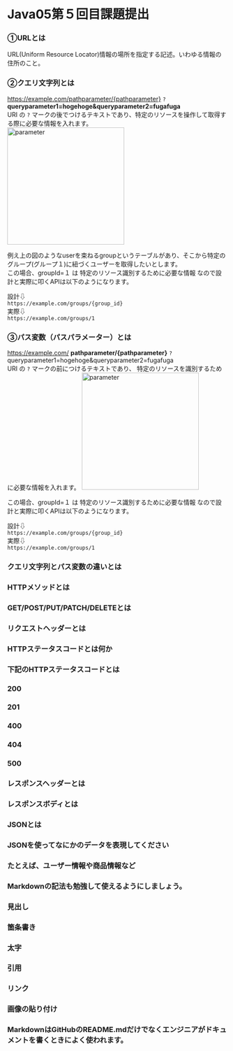 # Java05第５回目課題提出
    
### ①URLとは  
  URL(Uniform Resource Locator)情報の場所を指定する記述。いわゆる情報の住所のこと。 
### ②クエリ文字列とは  
https://example.com/pathparameter/{pathparameter} `?`  **queryparameter1=hogehoge&queryparameter2=fugafuga**        
URI の  `?` マークの後でつけるテキストであり、特定のリソースを操作して取得する際に必要な情報を入れます。   
<img width="268" alt="parameter" src="https://github.com/ADA-ad/Java05/assets/152973671/ba88d110-c25b-4ab5-817c-dd7641e9871c">   

例え上の図のようなuserを束ねるgroupというテーブルがあり、そこから特定のグループ(グループ１)に紐づくユーザーを取得したいとします。     
この場合、groupId=１ は 特定のリソース識別するために必要な情報 なので設計と実際に叩くAPIは以下のようになります。   

設計⇩   
```https://example.com/groups/{group_id}```  
実際⇩    
```https://example.com/groups/1```  
### ③パス変数（パスパラメーター）とは  
https://example.com/ **pathparameter/{pathparameter}**  `?` queryparameter1=hogehoge&queryparameter2=fugafuga      
URI の  `?` マークの前につけるテキストであり、 特定のリソースを識別するために必要な情報を入れます。
<img width="268" alt="parameter" src="https://github.com/ADA-ad/Java05/assets/152973671/ba88d110-c25b-4ab5-817c-dd7641e9871c">  

この場合、groupId=１ は 特定のリソース識別するために必要な情報 なので設計と実際に叩くAPIは以下のようになります。   

設計⇩   
```https://example.com/groups/{group_id}```  
実際⇩    
```https://example.com/groups/1```  

### クエリ文字列とパス変数の違いとは  
### HTTPメソッドとは  
### GET/POST/PUT/PATCH/DELETEとは  
### リクエストヘッダーとは  
### HTTPステータスコードとは何か  
### 下記のHTTPステータスコードとは  
 ### 200  
 ### 201  
 ### 400  
 ### 404  
 ### 500  
### レスポンスヘッダーとは  
### レスポンスボディとは  
### JSONとは  
### JSONを使ってなにかのデータを表現してください  
### たとえば、ユーザー情報や商品情報など  
### Markdownの記法も勉強して使えるようにしましょう。  
### 見出し  
### 箇条書き  
### 太字  
### 引用  
### リンク  
### 画像の貼り付け  
### MarkdownはGitHubのREADME.mdだけでなくエンジニアがドキュメントを書くときによく使われます。  
